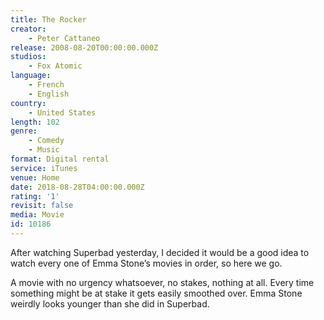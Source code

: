 ```yaml
---
title: The Rocker
creator:
    - Peter Cattaneo
release: 2008-08-20T00:00:00.000Z
studios:
    - Fox Atomic
language:
    - French
    - English
country:
    - United States
length: 102
genre:
    - Comedy
    - Music
format: Digital rental
service: iTunes
venue: Home
date: 2018-08-28T04:00:00.000Z
rating: '1'
revisit: false
media: Movie
id: 10186
---
```


After watching Superbad yesterday, I decided it would be a good idea to watch every one of Emma Stone’s movies in order, so here we go.

A movie with no urgency whatsoever, no stakes, nothing at all. Every time something might be at stake it gets easily smoothed over. Emma Stone weirdly looks younger than she did in Superbad.
